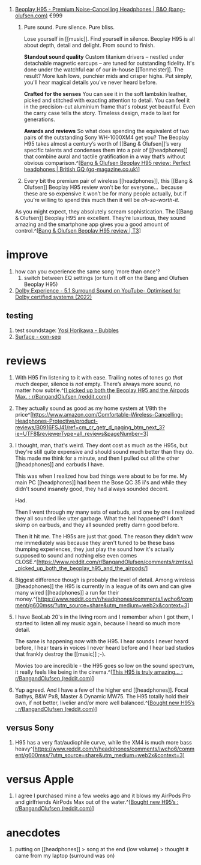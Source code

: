 1. [Beoplay H95 - Premium Noise-Cancelling Headphones | B&O (bang-olufsen.com)](https://www.bang-olufsen.com/en/nl/headphones/beoplay-h95) €999
	1. Pure sound. Pure silence. Pure bliss.
	   
	   Lose yourself in [[music]]. Find yourself in silence. Beoplay H95 is all about depth, detail and delight. From sound to finish.
	   
	   **Standout sound quality**
	   Custom titanium drivers – nestled under detachable magnetic earcups – are tuned for outstanding fidelity. It's done under the watchful ear of our in-house [[Tonmeister]]. The result? More lush lows, punchier mids and crisper highs. Put simply, you'll hear magical details you've never heard before.
	   
	   **Crafted for the senses**
	   You can see it in the soft lambskin leather, picked and stitched with exacting attention to detail. You can feel it in the precision-cut aluminium frame that's robust yet beautiful. Even the carry case tells the story. Timeless design, made to last for generations.
	   
	   **Awards and reviews**
	   So what does spending the equivalent of two pairs of the outstanding Sony WH-1000XM4 get you? The Beoplay H95 takes almost a century’s worth of [[Bang & Olufsen]]’s very specific talents and condenses them into a pair of [[headphones]] that combine aural and tactile gratification in a way that’s without obvious comparison.^[[Bang & Olufsen Beoplay H95 review: Perfect headphones | British GQ (gq-magazine.co.uk)](https://www.gq-magazine.co.uk/lifestyle/article/bang-and-olufsen-beoplay-h95-review)]
	   
	2. Every bit the premium pair of wireless [[headphones]], this [[Bang & Olufsen]] Beoplay H95 review won’t be for everyone...  because these are so expensive it won’t be for many people actually, but if you’re willing to spend this much then it will be _oh-so-worth-it_.
	   
	  As you might expect, they absolutely scream sophistication. The [[Bang & Olufsen]] Beoplay H95 are excellent. They’re luxurious, they sound amazing and the smartphone app gives you a good amount of control.^[[Bang & Olufsen Beoplay H95 review | T3](https://www.t3.com/reviews/bang-and-olufsen-beoplay-h95-review)]

# improve
1. how can you experience the same song 'more than once'?
	1. switch between EQ settings (or turn it off on the Bang and Olufsen Beoplay H95)
2. [Dolby Experience - 5.1 Surround Sound on YouTube- Optimised for Dolby certified systems (2022)](https://www.youtube.com/watch?v=ClpEj1ayNSs)

## testing
1. test soundstage: [Yosi Horikawa - Bubbles](https://www.youtube.com/watch?v=4CuJqtNdcJU)
2. [Surface - con-seq](https://soundcloud.com/con-seq/surface)

# reviews
1. With H95 I’m listening to it with ease. Trailing notes of tones go _that much_ deeper, silence is _not_ empty. There’s always more sound, no matter how subtle.^[[I picked up both the Beoplay H95 and the Airpods Max. : r/BangandOlufsen (reddit.com)](https://www.reddit.com/r/BangandOlufsen/comments/rzmtkx/i_picked_up_both_the_beoplay_h95_and_the_airpods/)]
2. They actually sound as good as my home system at 1/8th the price^[https://www.amazon.com/Comfortable-Wireless-Cancelling-Headphones-Protective/product-reviews/B0916FSJ41/ref=cm_cr_getr_d_paging_btm_next_3?ie=UTF8&reviewerType=all_reviews&pageNumber=3]
3. I thought, man, that's weird. They dont cost as much as the H95s, but they're still quite expensive and should sound much better than they do. This made me think for a minute, and then I pulled out all the other [[headphones]] and earbuds I have.

	This was when I realized how bad things were about to be for me. My main PC [[headphones]] had been the Bose QC 35 ii's and while they didn't sound insanely good, they had always sounded decent.

	Had.

	Then I went through my many sets of earbuds, and one by one I realized they all sounded like utter garbage. What the hell happened? I don't skimp on earbuds, and they all sounded pretty damn good before.

	Then it hit me. The H95s are just that good. The reason they didn't wow me immediately was because they aren't tuned to be these bass thumping experiences, they just play the sound how it's actually supposed to sound and nothing else even comes CLOSE.^[https://www.reddit.com/r/BangandOlufsen/comments/rzmtkx/i_picked_up_both_the_beoplay_h95_and_the_airpods/]
3. Biggest difference though is probably the level of detail. Among wireless [[headphones]] the H95 is currently in a league of its own and can give many wired [[headphones]] a run for their money.^[https://www.reddit.com/r/headphones/comments/iwcho6/comment/g600mss/?utm_source=share&utm_medium=web2x&context=3]
4. I have BeoLab 20's in the living room and I remember when I got them, I started to listen all my music again, because I heard so much more detail.
   
   The same is happening now with the H95. I hear sounds I never heard before, I hear tears in voices I never heard before and I hear bad studios that frankly destroy the [[music]] ;-).
   
   Movies too are incredible - the H95 goes so low on the sound spectrum, it really feels like being in the cinema.^[[This H95 is truly amazing... : r/BangandOlufsen (reddit.com)](https://www.reddit.com/r/BangandOlufsen/comments/185dh6z/this_h95_is_truly_amazing/)]
5. Yup agreed. And I have a few of the higher end [[headphones]]. Focal Bathys, B&W Px8, Master & Dynamic MW75. The H95 totally hold their own, if not better, livelier and/or more well balanced.^[[Bought new H95’s : r/BangandOlufsen (reddit.com)](https://www.reddit.com/r/BangandOlufsen/comments/12j5g7k/bought_new_h95s/)]

## versus Sony
1. H95 has a very flat/audiophile curve, while the XM4 is much more bass heavy^[https://www.reddit.com/r/headphones/comments/iwcho6/comment/g600mss/?utm_source=share&utm_medium=web2x&context=3]

# versus Apple
1. I agree I purchased mine a few weeks ago and it blows my AirPods Pro and girlfriends AirPods Max out of the water.^[[Bought new H95’s : r/BangandOlufsen (reddit.com)](https://www.reddit.com/r/BangandOlufsen/comments/12j5g7k/bought_new_h95s/)]

# anecdotes
1. putting on [[headphones]] > song at the end (low volume) > thought it came from my laptop (surround was on)